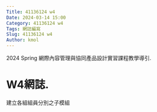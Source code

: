 ```yaml
---
Title: 41136124 w4
Date: 2024-03-14 15:00
Category: 41136124 w4
Tags: 網誌編寫
Slug: 41136124 w4
Author: kmol
---
```


2024 Spring 網際內容管理與協同產品設計實習課程教學導引.

<!-- PELICAN_END_SUMMARY -->

# W4網誌.
建立各組組員分別之子模組